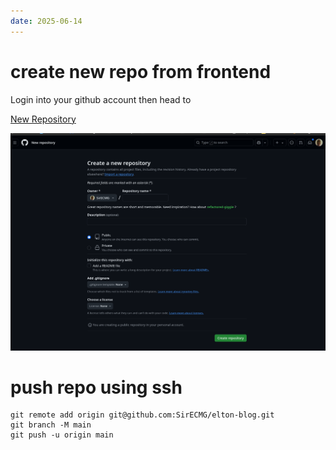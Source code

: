 ```yaml
---
date: 2025-06-14
---
```

# create new repo from frontend 

Login into your github account then head to

[New Repository](https://github.com/new)

![add new repo image](./add-new-repo-github/image.png)


# push repo using ssh
```
git remote add origin git@github.com:SirECMG/elton-blog.git
git branch -M main
git push -u origin main
```